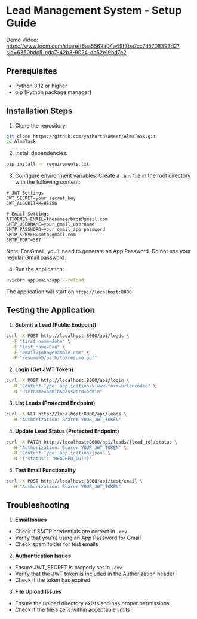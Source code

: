 # Lead Management System - Setup Guide

Demo Video: https://www.loom.com/share/f6aa5562a04a49f3ba7cc7d5708393d2?sid=6360bdc5-eda7-42b3-9024-dc62e19bd7e2


## Prerequisites
- Python 3.12 or higher
- pip (Python package manager)

## Installation Steps

1. Clone the repository:
```bash
git clone https://github.com/yatharthsameer/AlmaTask.git
cd AlmaTask
```

2. Install dependencies:
```bash
pip install -r requirements.txt
```

3. Configure environment variables:
Create a `.env` file in the root directory with the following content:
```env
# JWT Settings
JWT_SECRET=your_secret_key
JWT_ALGORITHM=HS256

# Email Settings
ATTORNEY_EMAIL=thesameerbros@gmail.com
SMTP_USERNAME=your_gmail_username
SMTP_PASSWORD=your_gmail_app_password
SMTP_SERVER=smtp.gmail.com
SMTP_PORT=587
```

Note: For Gmail, you'll need to generate an App Password. Do not use your regular Gmail password.

4. Run the application:
```bash
uvicorn app.main:app --reload
```

The application will start on `http://localhost:8000`

## Testing the Application

1. **Submit a Lead (Public Endpoint)**
```bash
curl -X POST http://localhost:8000/api/leads \
  -F "first_name=John" \
  -F "last_name=Doe" \
  -F "email=john@example.com" \
  -F "resume=@/path/to/resume.pdf"
```

2. **Login (Get JWT Token)**
```bash
curl -X POST http://localhost:8000/api/login \
  -H "Content-Type: application/x-www-form-urlencoded" \
  -d "username=admin&password=admin"
```

3. **List Leads (Protected Endpoint)**
```bash
curl -X GET http://localhost:8000/api/leads \
  -H "Authorization: Bearer YOUR_JWT_TOKEN"
```

4. **Update Lead Status (Protected Endpoint)**
```bash
curl -X PATCH http://localhost:8000/api/leads/{lead_id}/status \
  -H "Authorization: Bearer YOUR_JWT_TOKEN" \
  -H "Content-Type: application/json" \
  -d '{"status": "REACHED_OUT"}'
```

5. **Test Email Functionality**
```bash
curl -X POST http://localhost:8000/api/test/email \
  -H "Authorization: Bearer YOUR_JWT_TOKEN"
```

## Troubleshooting

1. **Email Issues**
- Check if SMTP credentials are correct in `.env`
- Verify that you're using an App Password for Gmail
- Check spam folder for test emails

2. **Authentication Issues**
- Ensure JWT_SECRET is properly set in `.env`
- Verify that the JWT token is included in the Authorization header
- Check if the token has expired

3. **File Upload Issues**
- Ensure the upload directory exists and has proper permissions
- Check if the file size is within acceptable limits
